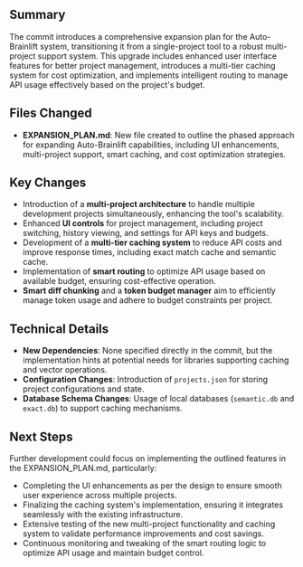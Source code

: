## Summary
The commit introduces a comprehensive expansion plan for the Auto-Brainlift system, transitioning it from a single-project tool to a robust multi-project support system. This upgrade includes enhanced user interface features for better project management, introduces a multi-tier caching system for cost optimization, and implements intelligent routing to manage API usage effectively based on the project's budget.

## Files Changed
- **EXPANSION_PLAN.md**: New file created to outline the phased approach for expanding Auto-Brainlift capabilities, including UI enhancements, multi-project support, smart caching, and cost optimization strategies.

## Key Changes
- Introduction of a **multi-project architecture** to handle multiple development projects simultaneously, enhancing the tool's scalability.
- Enhanced **UI controls** for project management, including project switching, history viewing, and settings for API keys and budgets.
- Development of a **multi-tier caching system** to reduce API costs and improve response times, including exact match cache and semantic cache.
- Implementation of **smart routing** to optimize API usage based on available budget, ensuring cost-effective operation.
- **Smart diff chunking** and a **token budget manager** aim to efficiently manage token usage and adhere to budget constraints per project.

## Technical Details
- **New Dependencies**: None specified directly in the commit, but the implementation hints at potential needs for libraries supporting caching and vector operations.
- **Configuration Changes**: Introduction of `projects.json` for storing project configurations and state.
- **Database Schema Changes**: Usage of local databases (`semantic.db` and `exact.db`) to support caching mechanisms.

## Next Steps
Further development could focus on implementing the outlined features in the EXPANSION_PLAN.md, particularly:
- Completing the UI enhancements as per the design to ensure smooth user experience across multiple projects.
- Finalizing the caching system's implementation, ensuring it integrates seamlessly with the existing infrastructure.
- Extensive testing of the new multi-project functionality and caching system to validate performance improvements and cost savings.
- Continuous monitoring and tweaking of the smart routing logic to optimize API usage and maintain budget control.